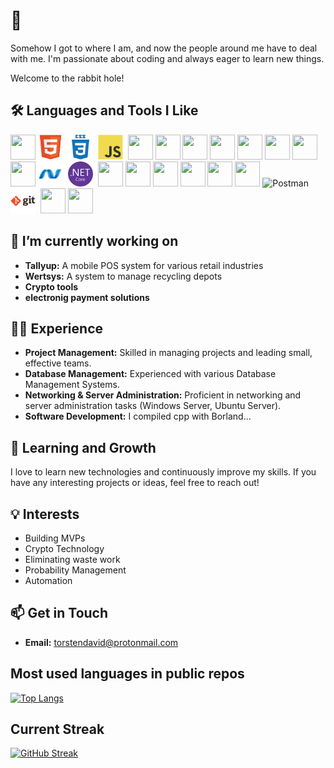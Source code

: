 
# 👋

Somehow I got to where I am, and now the people around me have to deal with me. 
I'm passionate about coding and always eager to learn new things.

Welcome to the rabbit hole!

## 🛠️ Languages and Tools I Like

<div>

 <img src="https://cdn.jsdelivr.net/gh/devicons/devicon@latest/icons/typescript/typescript-original.svg"  width="40" height="40"/>
 <img src="https://github.com/devicons/devicon/blob/master/icons/html5/html5-original.svg" title="HTML5" alt="HTML" width="40" height="40"/>&nbsp;
 <img src="https://github.com/devicons/devicon/blob/master/icons/css3/css3-plain-wordmark.svg"  title="CSS3" alt="CSS" width="40" height="40"/>&nbsp;
 <img src="https://github.com/devicons/devicon/blob/master/icons/javascript/javascript-original.svg" title="JavaScript" alt="JavaScript" width="40" height="40"/>&nbsp;
 <img src="https://cdn.jsdelivr.net/gh/devicons/devicon@latest/icons/go/go-original-wordmark.svg" width="40" height="40"/>
 <img src="https://cdn.jsdelivr.net/gh/devicons/devicon@latest/icons/python/python-original.svg" width="40" height="40"/>
 <img src="https://cdn.jsdelivr.net/gh/devicons/devicon@latest/icons/flask/flask-original-wordmark.svg" width="40" height="40"/>
 <img src="https://cdn.jsdelivr.net/gh/devicons/devicon@latest/icons/angular/angular-original.svg" width="40" height="40"/>
 <img src="https://cdn.jsdelivr.net/gh/devicons/devicon@latest/icons/vuejs/vuejs-original-wordmark.svg"  width="40" height="40"/>         
 <img src="https://cdn.jsdelivr.net/gh/devicons/devicon@latest/icons/nestjs/nestjs-original-wordmark.svg"  width="40" height="40" />
 <img src="https://cdn.jsdelivr.net/gh/devicons/devicon@latest/icons/visualbasic/visualbasic-original.svg" width="40" height="40"/>       
 <img src="https://cdn.jsdelivr.net/gh/devicons/devicon@latest/icons/cplusplus/cplusplus-original.svg" width="40" height="40"/>     
 <img src="https://github.com/devicons/devicon/blob/master/icons/dot-net/dot-net-original.svg" title="Dotnet" alt="Dotnet" width="40" height="40"/>&nbsp;
 <img src="https://github.com/devicons/devicon/blob/master/icons/dotnetcore/dotnetcore-original.svg" title=".NET Core" alt=".Net Core" width="40" height="40"/>&nbsp;
 <img src="https://cdn.jsdelivr.net/gh/devicons/devicon@latest/icons/microsoftsqlserver/microsoftsqlserver-original.svg" width="40" height="40"/>         
 <img src="https://cdn.jsdelivr.net/gh/devicons/devicon@latest/icons/postgresql/postgresql-original.svg" width="40" height="40"/>    
 <img src="https://cdn.jsdelivr.net/gh/devicons/devicon@latest/icons/firebase/firebase-original-wordmark.svg" width="40" height="40"/>
 <img src="https://cdn.jsdelivr.net/gh/devicons/devicon@latest/icons/linux/linux-original.svg" width="40" height="40"/>
 <img src="https://cdn.jsdelivr.net/gh/devicons/devicon@latest/icons/googlecloud/googlecloud-original-wordmark.svg" width="40" height="40"/>
 <img src="https://cdn.jsdelivr.net/gh/devicons/devicon@latest/icons/docker/docker-original-wordmark.svg" width="40" height="40"/>
 <img src="https://www.vectorlogo.zone/logos/getpostman/getpostman-icon.svg" title="Postman"  alt="Postman" width="40" height="40"/>&nbsp;
 <img src="https://github.com/devicons/devicon/blob/master/icons/git/git-original-wordmark.svg" title="Git" **alt="Git" width="40" height="40"/>&nbsp;
 <img src="https://cdn.jsdelivr.net/gh/devicons/devicon@latest/icons/bash/bash-original.svg" width="40" height="40"/>        
 <img src="https://cdn.jsdelivr.net/gh/devicons/devicon@latest/icons/powershell/powershell-original.svg" width="40" height="40" />
          
</div>

## 🔭 I’m currently working on
- **Tallyup:** A mobile POS system for various retail industries
- **Wertsys:** A system to manage recycling depots
- **Crypto tools**
- **electronig payment solutions** 

## 👨‍💼 Experience
- **Project Management:** Skilled in managing projects and leading small, effective teams.
- **Database Management:** Experienced with various Database Management Systems.
- **Networking & Server Administration:** Proficient in networking and server administration tasks (Windows Server, Ubuntu Server).
- **Software Development:** I compiled cpp with Borland...

## 🌱 Learning and Growth
I love to learn new technologies and continuously improve my skills. If you have any interesting projects or ideas, feel free to reach out!

## 💡 Interests
- Building MVPs
- Crypto Technology
- Eliminating waste work
- Probability Management
- Automation

## 📫 Get in Touch
- **Email:** torstendavid@protonmail.com

<!--
**fox-buddy/fox-buddy** is a ✨ _special_ ✨ repository because its `README.md` (this file) appears on your GitHub profile.

Here are some ideas to get you started:

- 🔭 I’m currently working on ...
- 🌱 I’m currently learning ...
- 👯 I’m looking to collaborate on ...
- 🤔 I’m looking for help with ...
- 💬 Ask me about ...
- 📫 How to reach me: ...
- 😄 Pronouns: ...
- ⚡ Fun fact: ...
-->

## Most used languages in public repos
[![Top Langs](https://github-readme-stats.vercel.app/api/top-langs/?username=fox-buddy&layout=compact&theme=vision-friendly-dark)](https://github.com/anuraghazra/github-readme-stats)

## Current Streak
<a href="https://git.io/streak-stats"><img src="https://github-readme-streak-stats.herokuapp.com?user=fox-buddy&theme=transparent" alt="GitHub Streak" /></a>
